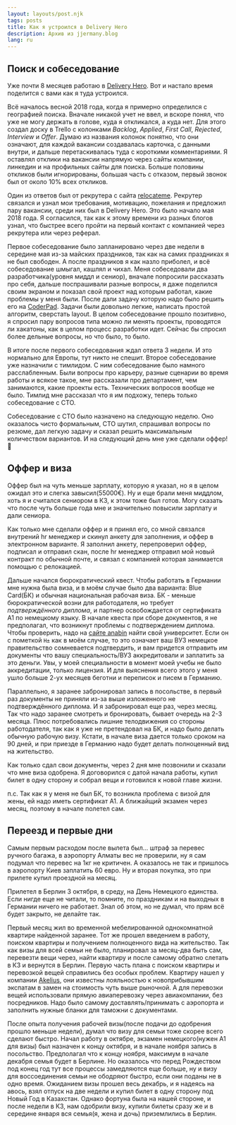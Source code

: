 ```yaml
---
layout: layouts/post.njk
tags: posts
title: Как я устроился в Delivery Hero
description: Архив из jjermany.blog
lang: ru
---
```


## Поиск и собеседование

Уже почти 8 месяцев работаю в [Delivery Hero](https://careers.deliveryhero.com/global/en). Вот и настало время поделится с вами как я туда устроился.

Всё началось весной 2018 года, когда я примерно определился с географией поиска. Вначале никакой учет не ввел, и вскоре понял, что уже не могу держать в голове, куда я откликался, а куда нет. Для этого создал доску в Trello с колонками _Backlog_, _Applied_, _First Call_, _Rejected_, _Interview_ и _Offer_. Думаю из названия колонок понятно, что они означают, для каждой вакансии создавалась карточка, с данными внутри, и дальше перетаскивалась туда с короткими комментариями. Я оставлял отклики на вакансии напрямую через сайты компании, линкедин и на профильных сайты для поиска. Больше половины откликов были игнорированы, большая часть с отказом, первый звонок был от около 10% всех откликов.

Один из ответов был от рекрутера с сайта [relocateme](https://relocateme.eu/). Рекрутер связался и узнал мои требования, мотивацию, пожелания и предложил пару вакансии, среди них был в Delivery Hero. Это было начало мая 2018 года. Я согласился, так как к этому времени из разных блогов узнал, что быстрее всего пройти на первый контакт с компанией через рекрутера или через реферал.

Первое собеседование было запланировано через две недели в середине мая из-за майских праздников, так как на самих праздниках я не был свободен. А после праздников я как назло приболел, и всё собеседование шмыгал, кашлял и чихал. Меня собеседовали два разработчика(уровня миддл и сениор), вначале попросили рассказать про себя, дальше поспрашивали разные вопросы, я даже поделился своим экраном и показал свой проект над которым работал, какие проблемы у меня были. После дали задачу которую надо было решить его на [CoderPad](https://coderpad.io/). Задачи были довольно легкие, написать простой алгоритм, сверстать layout. В целом собеседование прошло позитивно, я спросил пару вопросов типа можно ли менять проекты, проводятся ли хакатоны, как в целом процесс разработки идет. Сейчас бы спросил более дельные вопросы, но что было, то было.

В итоге после первого собеседования ждал ответа 3 недели. И это нормально для Европы, тут никто не спешит. Второе собеседование уже назначили c тимлидом. С ним собеседование было намного расслабленным. Были вопросы про карьеру, разные сценарии во время работы и всякое такое, мне рассказали про департамент, чем занимаются, какие проекты есть. Технических вопросов вообще не было. Тимлид мне рассказал что я им подхожу, теперь только собеседование с CTO.

Собеседование с CTO было назначено на следующую неделю. Оно оказалось чисто формальным, CTO шутил, спрашивал вопросы по резюме, дал легкую задачу и сказал решить максимальным количеством вариантов. И на следующий день мне уже сделали оффер! 🎉

## Оффер и виза

Оффер был на чуть меньше зарплату, которую я указал, но я в целом ожидал это и слегка завысил(55000€). Ну и еще брали меня миддлом, хоть я и считался сениором в КЗ, к этом тоже был готов. Могу сказать что после чуть больше года мне и значительно повысили зарплату и дали сениора.

Как только мне сделали оффер и я принял его, со мной связался внутрений hr менеджер и скинул анкету для заполнения, и оффер в электронном варианте. Я заполнил анкету, перепроверил оффер, подписал и отправил скан, после hr менеджер отправил мой новый контракт по обычной почте, и связал с компанией которая занимается помощью с релокацией.

Дальше начался бюрократический квест. Чтобы работать в Германии мне нужна была виза, и в моём случае было два варианта: Blue Card(БК) и обычная национальная рабочая виза. БК - меньше бюрократической возни для работодателя, но требует _подтверждённого диплома_, и партнер освобождается от сертификата A1 по немецкому языку. В начале квеста при сборе документов, я не предполагал, что возникнут проблемы с подтверждением диплома. Чтобы проверить, надо на [сайте anabin](https://anabin.kmk.org/no_cache/filter/institutionen.html) найти свой университет. Если он с пометкой `H±` как в моём случае, то это означает ваш ВУЗ немецкое правительство сомневается подтвердить, и вам придется отправить им документы что вашу специальность/ВУЗ аккредитовали и заплатить за это деньги. Увы, у моей специальности в момент моей учебы не было аккредитации, только лицензия. И для выяснения всего этого у меня ушло больше 2-ух месяцев беготни и переписок и писем в Германию.

Параллельно, я заранее забронировал запись в посольстве, в первый раз документы не приняли из-за выше изложенного не подтверждённого диплома. И я забронировал еще раз, через месяц. Так что надо заранее смотреть и бронировать, бывает очередь на 2-3 месяца. Плюс потребовались лишние телодвижения со стороны работодателя, так как я уже не претендовал на БК, и надо было делать обычную рабочую визу. Кстати, в начале виза дается только сроком на 90 дней, и при приезде в Германию надо будет делать полноценный вид на жительство.

Как только сдал свои документы, через 2 дня мне позвонили и сказали что мне виза одобрена. Я договорился с датой начала работы, купил билет в одну сторону и собрал вещи и готовился к новой главе жизни.

п.с. Так как я у меня не был БК, то возникла проблема с визой для жены, ей надо иметь сертификат A1. А ближайщий экзамен через месяц, поэтому в начале полетел сам.

## Переезд и первые дни

Самым первым расходом после вылета был... штраф за перевес ручного багажа, в аэропорту Алматы вес не проверили, ну я сам подумал что перевес на 1кг не критичен. А оказалось не так и пришлось в аэропорту Киев заплатить 60 евро. Ну и вторая покупка, это при прилете купил проездной на месяц.

Прилетел в Берлин 3 октября, в среду, на День Немецкого единства. Если нигде еще не читали, то помните, по праздникам и на выходных в Германии ничего не работает. Знал об этом, но не думал, что прям всё будет закрыто, не делайте так.

Первый месяц жил во временной мебелированной однокомнатной квартире найденной заранее. Тот же прошел введением в работу, поиском квартиры и получением полноценного вида на жительство. Так как визы для всей семьи не было, планировал за месяц-два быть сам, перевезти вещи через, найти квартиру и после самому обратно слетать в КЗ и вернутся в Берлин. Первую часть плана с поиском квартиры и перевозкой вещей справились без особых проблем. Квартиру нашел у компании [Akelius](https://rent.akelius.com/en/search/germany/apartment/berlin), они известны лояльностью к новоприбывшим экспатам в замен на стоимость чуть выше рыночной. А для перевозки вещей использовали прямую авиаперевозку через авиакомпании, без посредников. Надо было самому доставлять/принимать с аэропорта и заполнить нужные бланки для таможни с документами.

После опыта получения рабочей визы(после подачи до одобрения прошло меньше недели), думал что визу для семьи тоже скорее всего сделают быстро. Начал работу в октябре, экзамен немецкого(нужен A1 для визы) был назначен к концу октября, и в начале ноября запись в посольство. Предполагал что к концу ноября, максимум в начале декабря семья будет в Берлине. Но оказалось что перед Рождеством под конец год тут все процессы замедляются еще больше, ну и визу для воссоединения семьи не ободряют быстро, если они поданы не в одно время. Ожиданием визы прошел весь декабрь, и я надеясь на авось, взял отпуск на две недели и купил билет в одну сторону под Новый Год в Казахстан. Однако фортуна была на нашей стороне, и после недели в КЗ, нам одобрили визу, купили билеты сразу же и в середине января вся семья(я, жена и дочь) приземлились в Берлин.
